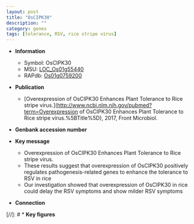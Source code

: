 ```yaml
---
layout: post
title: "OsCIPK30"
description: ""
category: genes
tags: [tolerance, RSV, rice stripe virus]
---
```


* **Information**  
    + Symbol: OsCIPK30  
    + MSU: [LOC_Os01g55440](http://rice.uga.edu/cgi-bin/ORF_infopage.cgi?orf=LOC_Os01g55440)  
    + RAPdb: [Os01g0759200](http://rapdb.dna.affrc.go.jp/viewer/gbrowse_details/irgsp1?name=Os01g0759200)  

* **Publication**  
    + [Overexpression of OsCIPK30 Enhances Plant Tolerance to Rice stripe virus.](http://www.ncbi.nlm.nih.gov/pubmed?term=Overexpression of OsCIPK30 Enhances Plant Tolerance to Rice stripe virus.%5BTitle%5D), 2017, Front Microbiol.

* **Genbank accession number**  

* **Key message**  
    + Overexpression of OsCIPK30 Enhances Plant Tolerance to Rice stripe virus.
    + These results suggest that overexpression of OsCIPK30 positively regulates pathogenesis-related genes to enhance the tolerance to RSV in rice
    + Our investigation showed that overexpression of OsCIPK30 in rice could delay the RSV symptoms and show milder RSV symptoms

* **Connection**  

[//]: # * **Key figures**  


